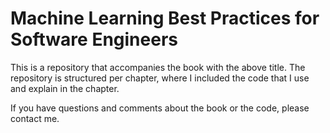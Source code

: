 # Machine Learning Best Practices for Software Engineers

This is a repository that accompanies the book with the above title. The repository is structured per chapter, where I included the code that I use and explain in the chapter. 

If you have questions and comments about the book or the code, please contact me. 

<img source='./B19548 Cover.png'/>
